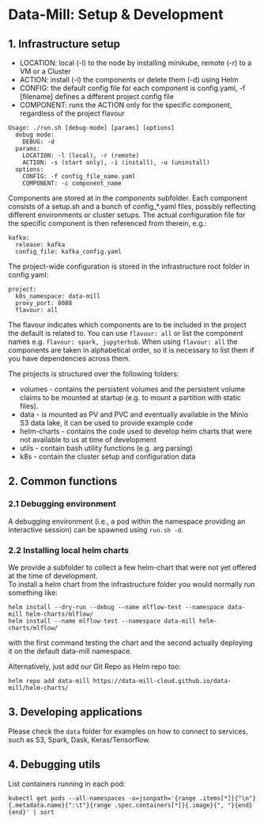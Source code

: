 # Data-Mill: Setup & Development

## 1. Infrastructure setup
* LOCATION: local (-l) to the node by installing minikube, remote (-r) to a VM or a Cluster
* ACTION: install (-i) the components or delete them (-d) using Helm
* CONFIG: the default config file for each component is config.yaml, -f [filename] defines a different project config file
* COMPONENT: runs the ACTION only for the specific component, regardless of the project flavour

```
Usage: ./run.sh [debug-mode] [params] [options]
  debug mode:
    DEBUG: -d
  params:
    LOCATION: -l (local), -r (remote)
    ACTION: -s (start only), -i (install), -u (uninstall)
  options:
    CONFIG: -f config_file_name.yaml
    COMPONENT: -c component_name
```

Components are stored at in the *components* subfolder. Each component consists of a setup.sh and a bunch of config_*.yaml files, possibly reflecting different environments or cluster setups.
The actual configuration file for the specific component is then referenced from therein, e.g.:

```
kafka:
  release: kafka
  config_file: kafka_config.yaml
```

The project-wide configuration is stored in the infrastructure root folder in config.yaml:
```
project:
  k8s_namespace: data-mill
  proxy_port: 8088
  flavour: all
```
The flavour indicates which components are to be included in the project the default is related to.
You can use `flavour: all` or list the component names e.g. `flavour: spark, jupyterhub`.
When using `flavour: all` the components are taken in alphabetical order, so it is necessary to list them if you have dependencies across them.

The projects is structured over the following folders:
* volumes - contains the persistent volumes and the persistent volume claims to be mounted at startup (e.g. to mount a partition with static files).
* data - is mounted as PV and PVC and eventually available in the Minio S3 data lake, it can be used to provide example code
* helm-charts - contains the code used to develop helm charts that were not available to us at time of development
* utils - contain bash utility functions (e.g. arg parsing)
* k8s - contain the cluster setup and configuration data

## 2. Common functions

### 2.1 Debugging environment
A debugging environment (i.e., a pod within the namespace providing an interactive session) can be spawned using `run.sh -d`.

### 2.2 Installing local helm charts
We provide a subfolder to collect a few helm-chart that were not yet offered at the time of development.   
To install a helm chart from the infrastructure folder you would normally run something like:
```
helm install --dry-run --debug --name mlflow-test --namespace data-mill helm-charts/mlflow/
helm install --name mlflow-test --namespace data-mill helm-charts/mlflow/
```
with the first command testing the chart and the second actually deploying it on the default data-mill namespace.

Alternatively, just add our Git Repo as Helm repo too:
```
helm repo add data-mill https://data-mill-cloud.github.io/data-mill/helm-charts/
```

## 3. Developing applications
Please check the `data` folder for examples on how to connect to services, such as S3, Spark, Dask, Keras/Tensorflow.

## 4. Debugging utils

List containers running in each pod:
```
kubectl get pods --all-namespaces -o=jsonpath='{range .items[*]}{"\n"}{.metadata.name}{":\t"}{range .spec.containers[*]}{.image}{", "}{end}{end}' | sort
```
